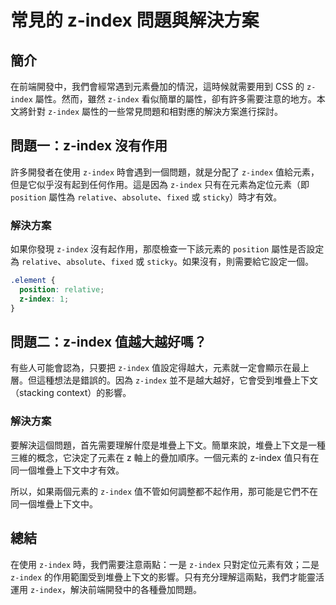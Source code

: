 # 常見的 z-index 問題與解決方案

## 簡介
在前端開發中，我們會經常遇到元素疊加的情況，這時候就需要用到 CSS 的 `z-index` 屬性。然而，雖然 `z-index` 看似簡單的屬性，卻有許多需要注意的地方。本文將針對 `z-index` 屬性的一些常見問題和相對應的解決方案進行探討。

## 問題一：z-index 沒有作用
許多開發者在使用 `z-index` 時會遇到一個問題，就是分配了 `z-index` 值給元素，但是它似乎沒有起到任何作用。這是因為 `z-index` 只有在元素為定位元素（即 `position` 屬性為 `relative`、`absolute`、`fixed` 或 `sticky`）時才有效。

### 解決方案
如果你發現 `z-index` 沒有起作用，那麼檢查一下該元素的 `position` 屬性是否設定為 `relative`、`absolute`、`fixed` 或 `sticky`。如果沒有，則需要給它設定一個。

```css
.element {
  position: relative;
  z-index: 1;
}
```

## 問題二：z-index 值越大越好嗎？
有些人可能會認為，只要把 `z-index` 值設定得越大，元素就一定會顯示在最上層。但這種想法是錯誤的。因為 `z-index` 並不是越大越好，它會受到堆疊上下文（stacking context）的影響。

### 解決方案
要解決這個問題，首先需要理解什麼是堆疊上下文。簡單來說，堆疊上下文是一種三維的概念，它決定了元素在 z 軸上的疊加順序。一個元素的 z-index 值只有在同一個堆疊上下文中才有效。

所以，如果兩個元素的 `z-index` 值不管如何調整都不起作用，那可能是它們不在同一個堆疊上下文中。

## 總結
在使用 `z-index` 時，我們需要注意兩點：一是 `z-index` 只對定位元素有效；二是 `z-index` 的作用範圍受到堆疊上下文的影響。只有充分理解這兩點，我們才能靈活運用 `z-index`，解決前端開發中的各種疊加問題。